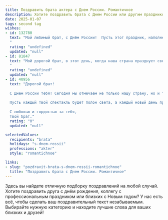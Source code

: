 ```yaml
---
title: Поздравить брата актера с Днем России. Романтичное
description: Хотите поздравить брата с Днем России или другим праздником? Наш ИИ создаст незабываемое поздравление, а вы обязательно выделитесь среди других.  
date: 2025-01-07
tags: second tag
wishes:
- id: 132780
  text: "Мой любимый брат, с Днём России!  Пусть этот праздник, наполненный гордостью за нашу страну,  будет таким же ярким и незабываемым, как твои лучшие роли.  Пусть твоя жизнь, подобно захватывающему спектаклю,  будет полна любви,  счастья и  нескончаемого вдохновения.  Я бесконечно горжусь тобой и твоим талантом.  С праздником!
  "
  rating: "undefined"
  updated: "null"
- id: 81847
  text: "Мой дорогой брат, в этот день, когда наша страна празднует свою свободу, я хочу пожелать тебе, звезде нашей семьи, вдохновения и блестящих ролей! Пусть твоя душа, как и душа России, всегда будет полна романтики и страсти, а талант – сиять ярче всех огней! С Днём России!
  "
  rating: "undefined"
  updated: "null"
- id: 40956
  text: "Дорогой брат!
  
  С Днем России тебя! Сегодня мы отмечаем не только нашу страну, но и ту уникальную роль, которую ты играешь в ее истории. Как актер, ты даришь людям эмоции, заставляешь их мечтать и переживать. Твое искусство творит чудеса, и благодаря тебе сердца тысяч зрителей вновь открываются для любви и надежды.
  
  Пусть каждый твой спектакль будет полон света, а каждый новый день приносит вдохновение и радость. Мы вместе строим наше будущее, наполняя его смыслом и яркими моментами.
  
  С любовью и гордостью за тебя,
  Твой брат."
  rating: "0"
  updated: "null"

selectedValues:
  recipients: "brata"
  holidays: "s-dnem-rossii"
  professions: "akter"
  style: "romantichnoe"

links:
- slug: "pozdravit-brata-s-dnem-rossii-romantichnoe"
  title: "Поздравить брата с Днем России. Романтичное"
---
```


Здесь вы найдете отличную подборку поздравлений на любой случай. 
Хотите поздравить друга с днём рождения, коллегу с профессиональным праздником или близких с Новым годом? У нас есть всё, чтобы сделать ваш поздравительный текст незабываемым. Выбирайте нужную категорию и находите лучшие слова для ваших близких и друзей!
